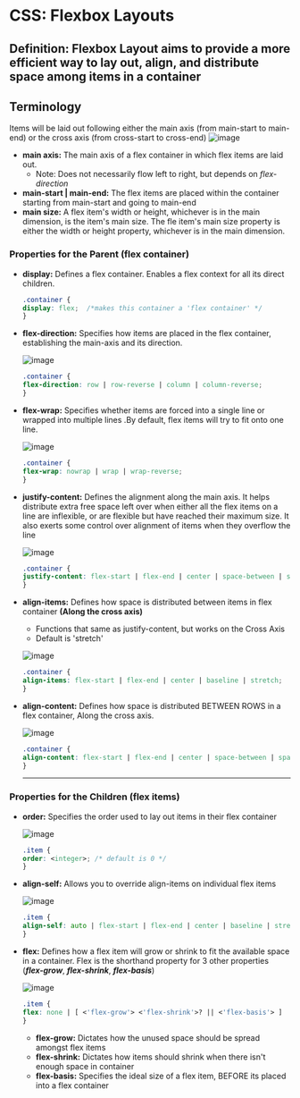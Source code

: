 # **CSS: Flexbox Layouts**

## **Definition:** Flexbox Layout aims to provide a more efficient way to lay out, align, and distribute space among items in a container

## **Terminology**

Items will be laid out following either the main axis (from main-start to main-end) or the cross axis (from cross-start to cross-end)
![image](https://user-images.githubusercontent.com/31965265/45821937-6045ed80-bcb8-11e8-9fab-43e51c175e67.png)

* **main axis:** The main axis of a flex container in which flex items are laid out.
  * Note: Does not necessarily flow left to right, but depends on *flex-direction*
* **main-start | main-end:** The flex items are placed within the container starting from main-start and going to main-end
* **main size:** A flex item's width or height, whichever is in the main dimension, is the item's main size. The fle item's main size property is either the width or height property, whichever is in the main dimension.

### **Properties for the Parent (flex container)**

* **display:** Defines a flex container. Enables a flex context for all its direct children.

  ```css
  .container {
  display: flex;  /*makes this container a 'flex container' */
  }
  ```

* **flex-direction:** Specifies how items are placed in the flex container,  establishing the main-axis and its direction.

  ![image](https://user-images.githubusercontent.com/31965265/45904271-910e4b80-bdba-11e8-9497-f1821b192efe.png)

  ```css
  .container {
  flex-direction: row | row-reverse | column | column-reverse;
  }
  ```

* **flex-wrap:** Specifies whether items are forced into a single line or wrapped into multiple lines .By default, flex items will try to fit onto one line.

  ![image](https://user-images.githubusercontent.com/31965265/45904316-ab482980-bdba-11e8-99d4-6e336917b5b2.png)

  ```css
  .container {
  flex-wrap: nowrap | wrap | wrap-reverse;
  }
  ```

* **justify-content:** Defines the alignment along the main axis. It helps distribute extra free space left over when either all the flex items on a line are inflexible, or are flexible but have reached their maximum size. It also exerts some control over alignment of items when they overflow the line

  ![image](https://user-images.githubusercontent.com/31965265/45904574-7e484680-bdbb-11e8-90ca-d4908d9e3b99.png)

  ```css
  .container {
  justify-content: flex-start | flex-end | center | space-between | space-around | space-evenly;
  }
  ```

* **align-items:** Defines how space is distributed between items in flex container **(Along the cross axis)**
  * Functions that same as justify-content, but works on the Cross Axis
  * Default is 'stretch'

  ![image](https://user-images.githubusercontent.com/31965265/45904802-1e05d480-bdbc-11e8-8cc1-65dbbf156ba4.png)

  ```css
  .container {
  align-items: flex-start | flex-end | center | baseline | stretch;
  }
  ```

* **align-content:** Defines how space is distributed BETWEEN ROWS in a flex container, Along the cross axis.

  ![image](https://user-images.githubusercontent.com/31965265/45905103-332f3300-bdbd-11e8-9d01-be0b63e45754.png)

  ```css
  .container {
  align-content: flex-start | flex-end | center | space-between | space-around | stretch;
  }
  ```

  ---

### **Properties for the Children (flex items)**

* **order:** Specifies the order used to lay out items in their flex container

  ![image](https://user-images.githubusercontent.com/31965265/46249902-15864d00-c3ff-11e8-86b8-61c604045755.png)

  ```css
  .item {
  order: <integer>; /* default is 0 */
  }
  ```

* **align-self:** Allows you to override align-items on individual flex items

  ![image](https://user-images.githubusercontent.com/31965265/46249913-3a7ac000-c3ff-11e8-96b9-a85e1b4b70cf.png)

  ```css
  .item {
  align-self: auto | flex-start | flex-end | center | baseline | stretch;
  }
  ```

* **flex:** Defines how a flex item will grow or shrink to fit the available space in a container. Flex is the shorthand property for 3 other properties (***flex-grow***, ***flex-shrink***, ***flex-basis***)

  ![image](https://user-images.githubusercontent.com/31965265/46249909-2cc53a80-c3ff-11e8-9873-61a940b3f7b3.png)

  ```css
  .item {
  flex: none | [ <'flex-grow'> <'flex-shrink'>? || <'flex-basis'> ]
  }
  ```

  * **flex-grow:** Dictates how the unused space should be spread amongst flex items
  * **flex-shrink:** Dictates how items should shrink when there isn't enough space in container
  * **flex-basis:** Specifies the ideal size of a flex item, BEFORE its placed into a flex container
